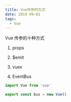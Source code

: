 ```yaml
---
title: Vue传参的方式
date: 2019-09-01
tags:
  - Vue
---
```


Vue 传参的十种方式 

<!-- more -->

1. props

2. $emit

3. vuex

4. EventBus
```js
import Vue from 'vue'

export const bus = new Vue()
```
